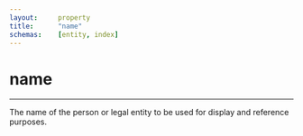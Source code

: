 ```yaml
---
layout:		property
title:		"name"
schemas:	[entity, index]
---
```


# name

---

The name of the person or legal entity to be used for display and reference purposes.
